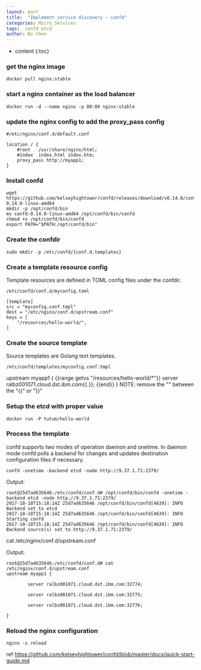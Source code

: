 ```yaml
---
layout: post
title:  "Implement service discovery - confd"
categories: Micro_Services
tags:  confd etcd
author: Bo Chen
---
```


* content
{:toc}

### get the nginx image

	docker pull nginx:stable

### start a nginx container as the load balancer

    docker run -d --name nginx -p 80:80 nginx:stable

### update the nginx config to add the proxy_pass config

	#/etc/nginx/conf.d/default.conf

    location / {
        #root   /usr/share/nginx/html;
        #index  index.html index.htm;
        proxy_pass http://myapp1;
    }


### Install confd  

	wget https://github.com/kelseyhightower/confd/releases/download/v0.14.0/confd-0.14.0-linux-amd64
	mkdir -p /opt/confd/bin
	mv confd-0.14.0-linux-amd64 /opt/confd/bin/confd
	chmod +x /opt/confd/bin/confd
	export PATH="$PATH:/opt/confd/bin"  

### Create the confdir  

	sudo mkdir -p /etc/confd/{conf.d,templates}  
	
### Create a template resource config

Template resources are defined in TOML config files under the confdir.

	/etc/confd/conf.d/myconfig.toml

	[template]
	src = "myconfig.conf.tmpl"
	dest = "/etc/nginx/conf.d/upstream.conf"
	keys = [
		"/resources/hello-world/",
	]

### Create the source template

Source templates are Golang text templates.

	/etc/confd/templates/myconfig.conf.tmpl

upstream myapp1 {
        {\{range getvs "/resources/hello-world/*"}\}
        server ralbz001071.cloud.dst.ibm.com{\{.}\};
        {\{end}\}
}
	NOTE: remove the "\" between the "{\{" or "}\}"

### Setup the etcd with proper value

	docker run -P tutum/hello-world

### Process the template

confd supports two modes of operation daemon and onetime. In daemon mode confd polls a backend for changes and updates destination configuration files if necessary.

	confd -onetime -backend etcd -node http://9.37.1.71:2379/
	
Output:

    root@25d7ad635646:/etc/confd/conf.d# /opt/confd/bin/confd -onetime -backend etcd -node http://9.37.1.71:2379/
    2017-10-18T15:18:14Z 25d7ad635646 /opt/confd/bin/confd[4639]: INFO Backend set to etcd
    2017-10-18T15:18:14Z 25d7ad635646 /opt/confd/bin/confd[4639]: INFO Starting confd
    2017-10-18T15:18:14Z 25d7ad635646 /opt/confd/bin/confd[4639]: INFO Backend source(s) set to http://9.37.1.71:2379/

cat /etc/nginx/conf.d/upstream.conf
	
Output:

    root@25d7ad635646:/etc/confd/conf.d# cat /etc/nginx/conf.d/upstream.conf
    upstream myapp1 {

            server ralbz001071.cloud.dst.ibm.com:32774;

            server ralbz001071.cloud.dst.ibm.com:32775;

            server ralbz001071.cloud.dst.ibm.com:32776;

    }

### Reload the nginx configuration

    nginx -s reload

ref <https://github.com/kelseyhightower/confd/blob/master/docs/quick-start-guide.md>